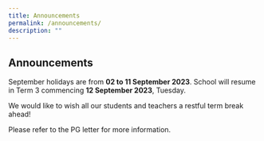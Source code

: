 ```yaml
---
title: Announcements
permalink: /announcements/
description: ""
---
```

## Announcements


September holidays are from **02 to 11 September 2023**. 
School will resume in Term 3 commencing **12 September 2023**, Tuesday.

We would like to wish all our students and teachers a restful term break ahead!

Please refer to the PG letter for more information.